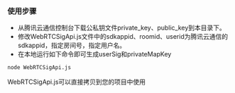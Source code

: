 ### 使用步骤
- 从腾讯云通信控制台下载公私钥文件private_key、public_key到本目录下。
- 修改WebRTCSigApi.js文件中的sdkappid、roomid、userid为腾讯云通信的sdkappid，指定房间号，指定用户名。
- 在本地运行如下命令即可生成userSig和privateMapKey

```bash
node WebRTCSigApi.js
```

WebRTCSigApi.js可以直接拷贝到您的项目中使用